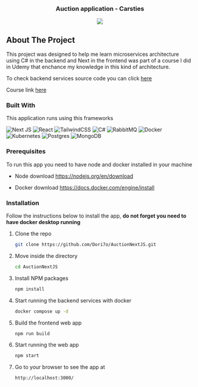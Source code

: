<br />
<div align="center">

  <h3 align="center">Auction application - Carsties</h3>
  <img src="https://gusarov-group.by/wp-content/uploads/2019/04/bidcar-auction-9.jpg" />
</div>

<!-- ABOUT THE PROJECT -->
## About The Project

This project was designed to help me learn microservices architecture using C# in the backend and Next in the frontend was part of a course I did in Udemy that enchance my knowledge in this kind of architecture.
<p>To check backend services source code you can click <a href="https://github.com/Dori7o/AuctionSite">here</a></p>
Course link <a href="https://www.udemy.com/course/build-a-microservices-app-with-dotnet-and-nextjs-from-scratch/">here</a>

### Built With


This application runs using this frameworks

![Next JS](https://img.shields.io/badge/Next-black?style=for-the-badge&logo=next.js&logoColor=white)
![React](https://img.shields.io/badge/react-%2320232a.svg?style=for-the-badge&logo=react&logoColor=%2361DAFB)
![TailwindCSS](https://img.shields.io/badge/tailwindcss-%2338B2AC.svg?style=for-the-badge&logo=tailwind-css&logoColor=white)
![C#](https://img.shields.io/badge/c%23-%23239120.svg?style=for-the-badge&logo=csharp&logoColor=white)
![RabbitMQ](https://img.shields.io/badge/Rabbitmq-FF6600?style=for-the-badge&logo=rabbitmq&logoColor=white)
![Docker](https://img.shields.io/badge/docker-%230db7ed.svg?style=for-the-badge&logo=docker&logoColor=white)
![Kubernetes](https://img.shields.io/badge/kubernetes-%23326ce5.svg?style=for-the-badge&logo=kubernetes&logoColor=white)
![Postgres](https://img.shields.io/badge/postgres-%23316192.svg?style=for-the-badge&logo=postgresql&logoColor=white)
![MongoDB](https://img.shields.io/badge/MongoDB-%234ea94b.svg?style=for-the-badge&logo=mongodb&logoColor=white)


### Prerequisites


To run this app you need to have node and docker installed in your machine
* Node download
  <https://nodejs.org/en/download>

* Docker download
  <https://docs.docker.com/engine/install>

### Installation

Follow the instructions below to install the app, **do not forget you need to have docker desktop running**

1. Clone the repo
   ```sh
   git clone https://github.com/Dori7o/AuctionNextJS.git  
   ```
2. Move inside the directory
   ```sh
   cd AuctionNextJS
   ```
3. Install NPM packages
   ```sh
   npm install
   ```
4. Start running the backend services with docker
   ```sh
   docker compose up -d
   ```
5. Build the frontend web app
   ```sh
   npm run build
   ```
6. Start running the web app
   ```sh
   npm start
   ```
7. Go to your browser to see the app at
   ```sh
   http://localhost:3000/
   ```
